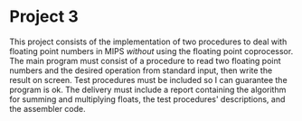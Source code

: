 # Project 3

This project consists of the implementation of two procedures to deal with floating point numbers in MIPS _without_ using the floating point coprocessor. The main program must consist of a procedure to read two floating point numbers and the desired operation from standard input, then write the result on screen. Test procedures must be included so I can guarantee the program is ok. The delivery must include a report containing the algorithm for summing and multiplying floats, the test procedures' descriptions, and the assembler code.
